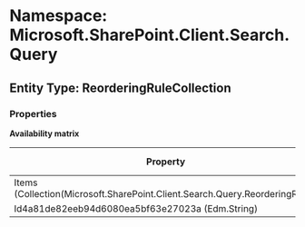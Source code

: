 # Namespace: Microsoft.SharePoint.Client.Search.Query
## Entity Type: ReorderingRuleCollection

### Properties

**Availability matrix**

Property | SPO | SP 2019 | SP 2016 | SP 2013
----------|-----|---------|---------|--------
Items (Collection(Microsoft.SharePoint.Client.Search.Query.ReorderingRule)) | ✔ | ✔ | ✔ | ✔
Id4a81de82eeb94d6080ea5bf63e27023a (Edm.String) | ✔ | ✔ | ✔ | ✔


